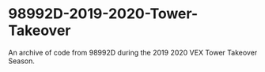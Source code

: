 # 98992D-2019-2020-Tower-Takeover
An archive of code from 98992D during the 2019 2020 VEX Tower Takeover Season.
